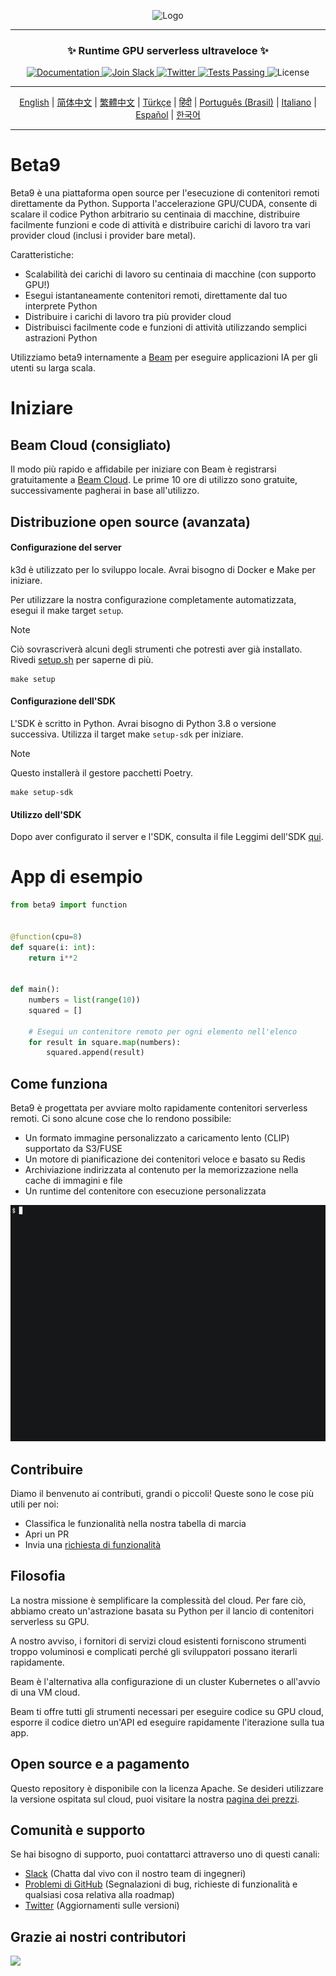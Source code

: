 <div align="center">
<p align="center">
<img alt="Logo" src="https://github.com/beam-cloud/beta9/assets/10925686/a23019e2-3a34-4efa-9ac7-033c83f528cf"/ width="20%">
</p>

---

### **✨ Runtime GPU serverless ultraveloce ✨**

<p align="center">
  <a href="https://docs.beam.cloud">
    <img alt="Documentation" src="https://img.shields.io/badge/docs-quickstart-blue">
  </a>
  <a href="https://join.slack.com/t/beam-89x5025/shared_invite/zt-1ye1jzgg2-cGpMKuoXZJiT3oSzgPmN8g">
    <img alt="Join Slack" src="https://img.shields.io/badge/Beam-Join%20Slack-blue?logo=slack">
  </a>
    <a href="https://twitter.com/beam_cloud">
    <img alt="Twitter" src="https://img.shields.io/twitter/follow/beam_cloud.svg?style=social&logo=twitter">
  </a>
  <a href="https://github.com/beam-cloud/beta9/actions">
    <img alt="Tests Passing" src="https://github.com/beam-cloud/beta9/actions/workflows/test.yml/badge.svg">
  </a>
  <img alt="License" src="https://img.shields.io/badge/license-Apache--2.0-ff69b4"/>
</p>

---

[English](https://github.com/beam-cloud/beta9/README.md) | [简体中文](https://github.com/beam-cloud/beta9/docs/zh/zh_cn/README.md) | [繁體中文](https://github.com/beam-cloud/beta9/docs/zh/zh_cw/README.md) | [Türkçe](https://github.com/beam-cloud/beta9/docs/tr/README.md) | [हिंदी](https://github.com/beam-cloud/beta9/docs/in/README.md) | [Português (Brasil)](https://github.com/beam-cloud/beta9/docs/pt/README.md) | [Italiano](https://github.com/beam-cloud/beta9/docs/it/README.md) | [Español](https://github.com/beam-cloud/beta9/docs/es/README.md) | [한국어](https://github.com/beam-cloud/beta9/docs/kr/README.md)

---

</div>

# Beta9

Beta9 è una piattaforma open source per l'esecuzione di contenitori remoti direttamente da Python. Supporta l'accelerazione GPU/CUDA, consente di scalare il codice Python arbitrario su centinaia di macchine, distribuire facilmente funzioni e code di attività e distribuire carichi di lavoro tra vari provider cloud (inclusi i provider bare metal).

Caratteristiche:

- Scalabilità dei carichi di lavoro su centinaia di macchine (con supporto GPU!)
- Esegui istantaneamente contenitori remoti, direttamente dal tuo interprete Python
- Distribuire i carichi di lavoro tra più provider cloud
- Distribuisci facilmente code e funzioni di attività utilizzando semplici astrazioni Python


Utilizziamo beta9 internamente a [Beam](https://beam.cloud) per eseguire applicazioni IA per gli utenti su larga scala.

# Iniziare

## Beam Cloud (consigliato)

Il modo più rapido e affidabile per iniziare con Beam è registrarsi gratuitamente a [Beam Cloud](https://beam.cloud). Le prime 10 ore di utilizzo sono gratuite, successivamente pagherai in base all'utilizzo.

## Distribuzione open source (avanzata)

#### Configurazione del server

k3d è utilizzato per lo sviluppo locale. Avrai bisogno di Docker e Make per iniziare.

Per utilizzare la nostra configurazione completamente automatizzata, esegui il make target `setup`.

> [!NOTE]
> Ciò sovrascriverà alcuni degli strumenti che potresti aver già installato. Rivedi [setup.sh](bin/setup.sh) per saperne di più.

```
make setup
```

#### Configurazione dell'SDK

L'SDK è scritto in Python. Avrai bisogno di Python 3.8 o versione successiva. Utilizza il target make `setup-sdk` per iniziare.

> [!NOTE]
> Questo installerà il gestore pacchetti Poetry.

```
make setup-sdk
```

#### Utilizzo dell'SDK

Dopo aver configurato il server e l'SDK, consulta il file Leggimi dell'SDK [qui](sdk/README.md).

# App di esempio

````python
from beta9 import function


@function(cpu=8)
def square(i: int):
    return i**2


def main():
    numbers = list(range(10))
    squared = []

    # Esegui un contenitore remoto per ogni elemento nell'elenco
    for result in square.map(numbers):
        squared.append(result)
````

## Come funziona

Beta9 è progettata per avviare molto rapidamente contenitori serverless remoti. Ci sono alcune cose che lo rendono possibile:

- Un formato immagine personalizzato a caricamento lento (CLIP) supportato da S3/FUSE
- Un motore di pianificazione dei contenitori veloce e basato su Redis
- Archiviazione indirizzata al contenuto per la memorizzazione nella cache di immagini e file
- Un runtime del contenitore con esecuzione personalizzata

![gif demo](sdk/docs/demo.gif)

## Contribuire

Diamo il benvenuto ai contributi, grandi o piccoli! Queste sono le cose più utili per noi:

* Classifica le funzionalità nella nostra tabella di marcia
* Apri un PR
* Invia una [richiesta di funzionalità](https://github.com/beam-cloud/beta9/issues/new?assignees=&labels=&projects=&template=feature-request.md&title=)

## Filosofia

La nostra missione è semplificare la complessità del cloud. Per fare ciò, abbiamo creato un'astrazione basata su Python per il lancio di contenitori serverless su GPU.

A nostro avviso, i fornitori di servizi cloud esistenti forniscono strumenti troppo voluminosi e complicati perché gli sviluppatori possano iterarli rapidamente.

Beam è l'alternativa alla configurazione di un cluster Kubernetes o all'avvio di una VM cloud.

Beam ti offre tutti gli strumenti necessari per eseguire codice su GPU cloud, esporre il codice dietro un'API ed eseguire rapidamente l'iterazione sulla tua app.

## Open source e a pagamento

Questo repository è disponibile con la licenza Apache. Se desideri utilizzare la versione ospitata sul cloud, puoi visitare la nostra [pagina dei prezzi](https://beam.cloud/pricing).

## Comunità e supporto

Se hai bisogno di supporto, puoi contattarci attraverso uno di questi canali:

- [Slack](https://join.slack.com/t/beam-cloud/shared_invite/zt-2f16bwiiq-oP8weCLWNrf_9lJZIDf0Fg) \(Chatta dal vivo con il nostro team di ingegneri\)
- [Problemi di GitHub](https://github.com/beam-cloud/issues) \(Segnalazioni di bug, richieste di funzionalità e qualsiasi cosa relativa alla roadmap)
- [Twitter](https://twitter.com/beam_cloud) \(Aggiornamenti sulle versioni)

## Grazie ai nostri contributori

<a href="https://github.com/slai-labs/get-beam/graphs/contributors">
   <img src="https://contrib.rocks/image?repo=slai-labs/get-beam" />
</a>
